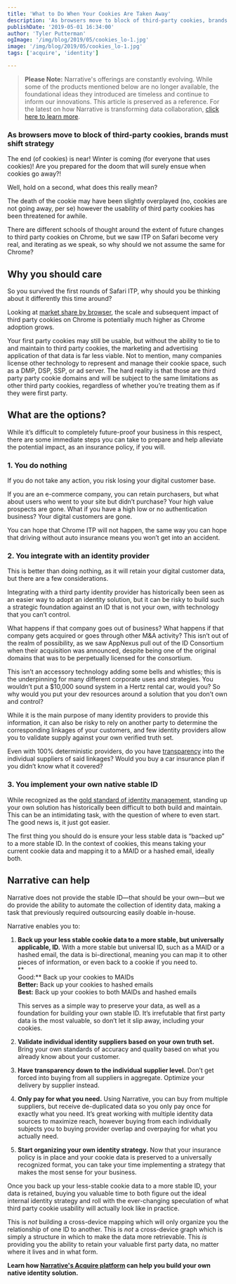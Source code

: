 ```yaml
---
title: 'What to Do When Your Cookies Are Taken Away'
description: 'As browsers move to block of third-party cookies, brands must shift strategy.'
publishDate: '2019-05-01 16:34:00'
author: 'Tyler Putterman'
ogImage: '/img/blog/2019/05/cookies_lo-1.jpg'
image: '/img/blog/2019/05/cookies_lo-1.jpg'
tags: ['acquire', 'identity']

---
```

> **Please Note:** Narrative's offerings are constantly evolving. While some of the products mentioned below are no longer available, the foundational ideas they introduced are timeless and continue to inform our innovations. This article is preserved as a reference. For the latest on how Narrative is transforming data collaboration, [click here to learn more](https://www.narrative.io/).
### As browsers move to block of third-party cookies, brands must shift strategy

The end (of cookies) is near! Winter is coming (for everyone that uses cookies)! Are you prepared for the doom that will surely ensue when cookies go away?!

Well, hold on a second, what does this really mean?

The death of the cookie may have been slightly overplayed (no, cookies are not going away, per se) however the usability of third party cookies has been threatened for awhile.

There are different schools of thought around the extent of future changes to third party cookies on Chrome, but we saw ITP on Safari become very real, and iterating as we speak, so why should we not assume the same for Chrome?

Why you should care
-------------------

So you survived the first rounds of Safari ITP, why should you be thinking about it differently this time around?

Looking at [market share by browser](https://www.statista.com/statistics/544400/market-share-of-internet-browsers-desktop/), the scale and subsequent impact of third party cookies on Chrome is potentially much higher as Chrome adoption grows.

Your first party cookies may still be usable, but without the ability to tie to and maintain to third party cookies, the marketing and advertising application of that data is far less viable. Not to mention, many companies license other technology to represent and manage their cookie space, such as a DMP, DSP, SSP, or ad server. The hard reality is that those are third party party cookie domains and will be subject to the same limitations as other third party cookies, regardless of whether you’re treating them as if they were first party.

What are the options?
---------------------

While it’s difficult to completely future-proof your business in this respect, there are some immediate steps you can take to prepare and help alleviate the potential impact, as an insurance policy, if you will.

### 1\. You do nothing

If you do not take any action, you risk losing your digital customer base.  
  
If you are an e-commerce company, you can retain purchasers, but what about users who went to your site but didn’t purchase? Your high value prospects are gone. What if you have a high low or no authentication business? Your digital customers are gone.

You can hope that Chrome ITP will not happen, the same way you can hope that driving without auto insurance means you won’t get into an accident.

### 2\. You integrate with an identity provider

This is better than doing nothing, as it will retain your digital customer data, but there are a few considerations.

Integrating with a third party identity provider has historically been seen as an easier way to adopt an identity solution, but it can be risky to build such a strategic foundation against an ID that is not your own, with technology that you can’t control.

What happens if that company goes out of business? What happens if that company gets acquired or goes through other M&A activity? This isn’t out of the realm of possibility, as we saw AppNexus pull out of the ID Consortium when their acquisition was announced, despite being one of the original domains that was to be perpetually licensed for the consortium.

This isn’t an accessory technology adding some bells and whistles; this is the underpinning for many different corporate uses and strategies. You wouldn’t put a $10,000 sound system in a Hertz rental car, would you? So why would you put your dev resources around a solution that you don’t own and control?

While it is the main purpose of many identity providers to provide this information, it can also be risky to rely on another party to determine the corresponding linkages of your customers, and few identity providers allow you to validate supply against your own verified truth set.

Even with 100% deterministic providers, do you have [transparency](https://www.narrative.io/about) into the individual suppliers of said linkages? Would you buy a car insurance plan if you didn’t know what it covered?

### 3\. You implement your own native stable ID

While recognized as the [gold standard of identity management](/blog/identity-resolution), standing up your own solution has historically been difficult to both build and maintain. This can be an intimidating task, with the question of where to even start. The good news is, it just got easier.

The first thing you should do is ensure your less stable data is “backed up” to a more stable ID. In the context of cookies, this means taking your current cookie data and mapping it to a MAID or a hashed email, ideally both.

Narrative can help
------------------

Narrative does not provide the stable ID—that should be your own—but we do provide the ability to automate the collection of identity data, making a task that previously required outsourcing easily doable in-house.

Narrative enables you to:

1. **Back up your less stable cookie data to a more stable, but universally applicable, ID.** With a more stable but universal ID, such as a MAID or a hashed email, the data is bi-directional, meaning you can map it to other pieces of information, or even back to a cookie if you need to.  
    **  
    Good:** Back up your cookies to MAIDs  
    **Better:** Back up your cookies to hashed emails  
    **Best:** Back up your cookies to both MAIDs and hashed emails  

    This serves as a simple way to preserve your data, as well as a foundation for building your own stable ID. It’s irrefutable that first party data is the most valuable, so don’t let it slip away, including your cookies.  

2. **Validate individual identity suppliers based on your own truth set.** Bring your own standards of accuracy and quality based on what you already know about your customer.  

3. **Have transparency down to the individual supplier level.** Don’t get forced into buying from all suppliers in aggregate. Optimize your delivery by supplier instead.  

4. **Only pay for what you need.** Using Narrative, you can buy from multiple suppliers, but receive de-duplicated data so you only pay once for exactly what you need. It’s great working with multiple identity data sources to maximize reach, however buying from each individually subjects you to buying provider overlap and overpaying for what you actually need.  

5. **Start organizing your own identity strategy.** Now that your insurance policy is in place and your cookie data is preserved to a universally recognized format, you can take your time implementing a strategy that makes the most sense for your business.

Once you back up your less-stable cookie data to a more stable ID, your data is retained, buying you valuable time to both figure out the ideal internal identity strategy and roll with the ever-changing speculation of what third party cookie usability will actually look like in practice.

This is _not_ building a cross-device mapping which will only organize you the relationship of one ID to another. This is _not_ a cross-device graph which is simply a structure in which to make the data more retrievable. This _is_ providing you the ability to retain your valuable first party data, no matter where it lives and in what form.

**Learn how [Narrative's Acquire platform](https://www.narrative.io/) can help you build your own native identity solution.**
